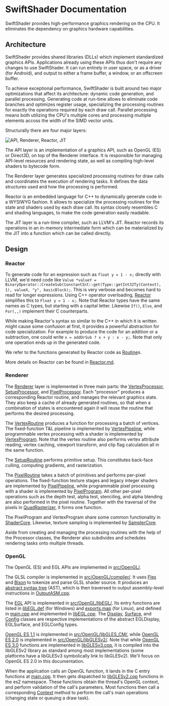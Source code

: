 SwiftShader Documentation
=========================

SwiftShader provides high-performance graphics rendering on the CPU. It eliminates the dependency on graphics hardware capabilities.

Architecture
------------

SwiftShader provides shared libraries (DLLs) which implement standardized graphics APIs. Applications already using these APIs thus don't require any changes to use SwiftShader. It can run entirely in user space, or as a driver (for Android), and output to either a frame buffer, a window, or an offscreen buffer.

To achieve exceptional performance, SwiftShader is built around two major optimizations that affect its architecture: dynamic code generation, and parallel processing. Generating code at run-time allows to eliminate code branches and optimizes register usage, specializing the processing routines for exactly the operations required by each draw call. Parallel processing means both utilizing the CPU's multiple cores and processing multiple elements accoss the width of the SIMD vector units.

Structurally there are four major layers:

![API, Renderer, Reactor, JIT](/docs/ArchitectureLayers.png "Architecture Layers")

The API layer is an implementation of a graphics API, such as OpenGL (ES) or Direct3D, on top of the Renderer interface. It is responsible for managing API-level resources and rendering state, as well as compiling high-level shaders to bytecode form. 

The Renderer layer generates specialized processing routines for draw calls and coordinates the execution of rendering tasks. It defines the data structures used and how the processing is performed.

Reactor is an embedded language for C++ to dynamically generate code in a WYSIWYG fashion. It allows to specialize the processing routines for the state and shaders used by each draw call. Its syntax closely resembles C and shading languages, to make the code generation easily readable.

The JIT layer is a run-time compiler, such as LLVM's JIT. Reactor records its operations in an in-memory intermediate form which can be materialized by the JIT into a function which can be called directly.

Design
------

### Reactor

To generate code for an expression such as `float y = 1 - x;` directly with LLVM, we'd need code like `Value *valueY = BinaryOperator::CreateSub(ConstantInt::get(Type::getInt32Ty(Context), 1), valueX, "y", basicBlock);`. This is very verbose and becomes hard to read for longer expressions. Using C++ operator overloading, [Reactor](../src/Reactor/) simplifies this to `Float y = 1 - x;`. Note that Reactor types have the same names as C types, but starting with a capital letter. Likewise `If()`, `Else`, and `For(,,)` implement their C counterparts.

While making Reactor's syntax so similar to the C++ in which it is written might cause some confusion at first, it provides a powerful abstraction for code specialization. For example to produce the code for an addition or a subtraction, one could write `x = addOrSub ? x + y : x - y;`. Note that only one operation ends up in the generated code.

We refer to the functions generated by Reactor code as [Routine](../src/Reactor/Routine.hpp)s.

More details on Reactor can be found in [Reactor.md](Reactor.md).

### Renderer

The [Renderer](../src/Renderer/) layer is implemented in three main parts: the [VertexProcessor](../src/Renderer/VertexProcessor.cpp), [SetupProcessor](../src/Renderer/SetupProcessor.cpp), and [PixelProcessor](../src/Renderer/PixelProcessor.cpp). Each "processor" produces a corresponding Reactor routine, and manages the relevant graphics state. They also keep a cache of already generated routines, so that when a combination of states is encountered again it will reuse the routine that performs the desired processing.

The [VertexRoutine](../src/Shader/VertexRoutine.cpp) produces a function for processing a batch of vertices. The fixed-function T&L pipeline is implemented by [VertexPipeline](../src/Shader/VertexPipeline.cpp), while programmable vertex processing with a shader is implemented by [VertexProgram](../src/Shader/VertexProgram.cpp). Note that the vertex routine also performs vertex attribute reading, vertex caching, viewport transform, and clip flag calculation all in the same function.

The [SetupRoutine](../src/Shader/SetupRoutine.cpp) performs primitive setup. This constitutes back-face culling, computing gradients, and rasterization.

The [PixelRoutine](../src/Shader/PixelRoutine.cpp) takes a batch of primitives and performs per-pixel operations. The fixed-function texture stages and legacy integer shaders are implemented by [PixelPipeline](../src/Shader/PixelPipeline.cpp), while programmable pixel processing with a shader is implemented by [PixelProgram](../src/Shader/PixelProgram.cpp). All other per-pixel operations such as the depth test, alpha test, stenciling, and alpha blending are also performed in the pixel routine. Together with the traversal of the pixels in [QuadRasterizer](../src/Renderer/QuadRasterizer.cpp), it forms one function.

The PixelProgram and VertexProgram share some common functionality in [ShaderCore](../src/Shader/ShaderCore.cpp). Likewise, texture sampling is implemented by [SamplerCore](../src/Shader/SamplerCore.cpp).

Aside from creating and managing the processing routines with the help of the Processor classes, the Renderer also subdivides and schedules rendering tasks onto multiple threads.

### OpenGL

The OpenGL (ES) and EGL APIs are implemented in [src/OpenGL/](../src/OpenGL/).

The GLSL compiler is implemented in [src/OpenGL/compiler/](../src/OpenGL/compiler/). It uses [Flex](http://flex.sourceforge.net/) and [Bison](https://www.gnu.org/software/bison/) to tokenize and parse GLSL shader source. It produces an [abstract syntax tree](https://en.wikipedia.org/wiki/Abstract_syntax_tree) (AST), which is then traversed to output assembly-level instructions in [OutputASM.cpp](../src/OpenGL/compiler/OutputASM.cpp).

The [EGL](https://www.khronos.org/registry/egl/specs/eglspec.1.4.20110406.pdf) API is implemented in [src/OpenGL/libEGL/](../src/OpenGL/libEGL/). Its entry functions are listed in [libEGL.def](../src/OpenGL/libEGL/libEGL.def) (for Windows) and [exports.map](../src/OpenGL/libEGL/exports.map) (for Linux), and defined in [main.cpp](../src/OpenGL/libEGL/main.cpp) and implemented in [libEGL.cpp](../src/OpenGL/libEGL/libEGL.cpp). The [Display](../src/OpenGL/libEGL/Display.h), [Surface](../src/OpenGL/libEGL/Surface.h), and [Config](../src/OpenGL/libEGL/Config.h) classes are respective implementations of the abstract EGLDisplay, EGLSurface, and EGLConfig types.

[OpenGL ES 1.1](https://www.khronos.org/registry/gles/specs/1.1/es_full_spec_1.1.12.pdf) is implemented in [src/OpenGL/libGLES_CM/](../src/OpenGL/libGLES_CM/), while [OpenGL ES 2.0](https://www.khronos.org/registry/gles/specs/2.0/es_full_spec_2.0.25.pdf) is implemented in [src/OpenGL/libGLESv2/](../src/OpenGL/libGLESv2/). Note that while [OpenGL ES 3.0](https://www.khronos.org/registry/gles/specs/3.0/es_spec_3.0.0.pdf) functions are implemented in [libGLESv3.cpp](../src/OpenGL/libGLESv2/libGLESv3.cpp), it is compiled into the libGLESv2 library as standard among most implementations (some platforms have a libGLESv3 symbolically link to libGLESv2). We'll focus on OpenGL ES 2.0 in this documentation.

When the application calls an OpenGL function, it lands in the C entry functions at [main.cpp](../src/OpenGL/libGLESv2/main.cpp). It then gets dispatched to [libGLESv2.cpp](../src/OpenGL/libGLESv2/libGLESv2.cpp) functions in the es2 namespace. These functions obtain the thread's OpenGL context, and perform validation of the call's parameters. Most functions then call a corresponding [Context](../src/OpenGL/libGLESv2/Context.h) method to perform the call's main operations (changing state or queuing a draw task).


